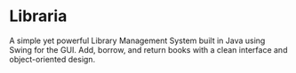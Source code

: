 # Libraria
A simple yet powerful Library Management System built in Java using Swing for the GUI. Add, borrow, and return books with a clean interface and object-oriented design.
